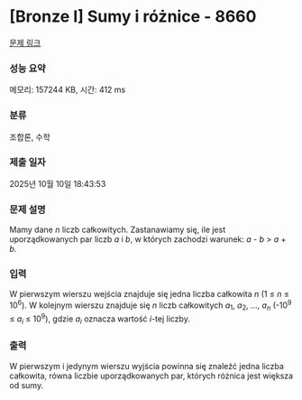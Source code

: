 # [Bronze I] Sumy i różnice - 8660 

[문제 링크](https://www.acmicpc.net/problem/8660) 

### 성능 요약

메모리: 157244 KB, 시간: 412 ms

### 분류

조합론, 수학

### 제출 일자

2025년 10월 10일 18:43:53

### 문제 설명

<p>Mamy dane <em>n</em> liczb całkowitych. Zastanawiamy się, ile jest uporządkowanych par liczb <em>a</em> i <em>b</em>, w których zachodzi warunek: <em>a</em> - <em>b</em> > <em>a</em> + <em>b</em>.</p>

### 입력 

 <p>W pierwszym wierszu wejścia znajduje się jedna liczba całkowita <em>n</em> (1 ≤ <em>n</em> ≤ 10<sup>6</sup>). W kolejnym wierszu znajduje się <em>n</em> liczb całkowitych <em>a</em><sub>1</sub>, <em>a</em><sub>2</sub>, ..., <em>a<sub>n</sub></em> (-10<sup>9</sup> ≤ <em>a<sub>i</sub></em> ≤ 10<sup>9</sup>), gdzie <em>a<sub>i</sub></em> oznacza wartość <em>i</em>-tej liczby.</p>

### 출력 

 <p>W pierwszym i jedynym wierszu wyjścia powinna się znaleźć jedna liczba całkowita, równa liczbie uporządkowanych par, których różnica jest większa od sumy.</p>

